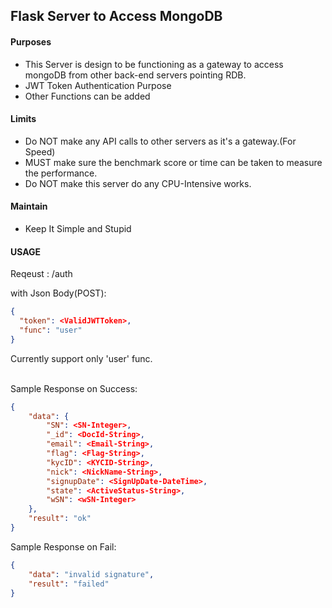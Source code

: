 ## Flask Server to Access MongoDB
#### Purposes
* This Server is design to be functioning as a gateway to access mongoDB from other back-end servers pointing RDB.
* JWT Token Authentication Purpose
* Other Functions can be added

#### Limits
* Do NOT make any API calls to other servers as it's a gateway.(For Speed)
* MUST make sure the benchmark score or time can be taken to measure the performance.
* Do NOT make this server do any CPU-Intensive works.


#### Maintain
* Keep It Simple and Stupid


#### USAGE
Reqeust : /auth

with Json Body(POST):
```json
{
  "token": <ValidJWTToken>,
  "func": "user"
}
```

Currently support only 'user' func.<br><br>

Sample Response on Success:
```json
{
    "data": {
        "SN": <SN-Integer>,
        "_id": <DocId-String>,
        "email": <Email-String>,
        "flag": <Flag-String>,
        "kycID": <KYCID-String>,
        "nick": <NickName-String>,
        "signupDate": <SignUpDate-DateTime>,
        "state": <ActiveStatus-String>,
        "wSN": <wSN-Integer>
    },
    "result": "ok"
}
```


Sample Response on Fail: 
```json
{
    "data": "invalid signature",
    "result": "failed"
}
```